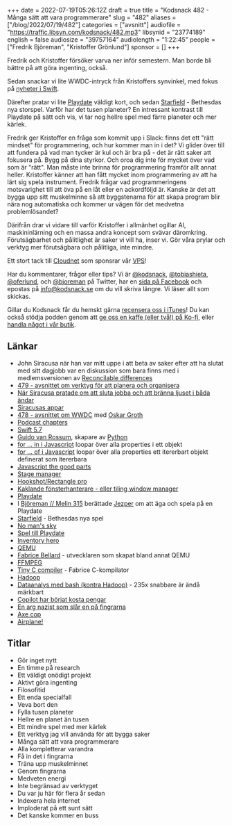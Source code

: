 +++
date = 2022-07-19T05:26:12Z
draft = true
title = "Kodsnack 482 - Många sätt att vara programmerare"
slug = "482"
aliases = ["/blog/2022/07/19/482"]
categories = ["avsnitt"]
audiofile = "https://traffic.libsyn.com/kodsnack/482.mp3"
libsynid = "23774189"
english = false
audiosize = "39757164"
audiolength = "1:22:45"
people = ["Fredrik Björeman", "Kristoffer Grönlund"]
sponsor = []
+++

Fredrik och Kristoffer försöker varva ner inför semestern. Man borde bli bättre på att göra ingenting, också.

Sedan snackar vi lite WWDC-intryck från Kristoffers synvinkel, med fokus på [nyheter i Swift](https://www.hackingwithswift.com/articles/249/whats-new-in-swift-5-7).

Därefter pratar vi lite [Playdate](https://play.date) väldigt kort, och sedan [Starfield](https://en.wikipedia.org/wiki/Starfield_%28video_game%29) - Bethesdas nya storspel. Varför har det tusen planeter? En intressant kontrast till Playdate på sätt och vis, vi tar nog hellre spel med färre planeter och mer kärlek.

Fredrik ger Kristoffer en fråga som kommit upp i Slack: finns det ett "rätt mindset" för programmering, och hur kommer man in i det? Vi glider över till att fundera på vad man tycker är kul och är bra på - det är rätt saker att fokusera på. Bygg på dina styrkor. Och oroa dig inte för mycket över vad som är "rätt". Man måste inte brinna för programmering framför allt annat heller. Kristoffer känner att han fått mycket inom programmering av att ha lärt sig spela instrument. Fredrik frågar vad programmeringens motsvarighet till att öva på en låt eller en ackordföljd är. Kanske är det att bygga upp sitt muskelminne så att byggstenarna för att skapa program blir nära nog automatiska och kommer ur vägen för det medvetna problemlösandet?

Därifrån drar vi vidare till varför Kristoffer i allmänhet ogillar AI, maskininlärning och en massa andra koncept som svävar däromkring. Förutsägbarhet och pålitlighet är saker vi vill ha, inser vi. Gör våra prylar och verktyg mer förutsägbara och pålitliga, inte mindre.

Ett stort tack till [Cloudnet](https://www.cloudnet.se) som sponsrar vår [VPS](https://en.wikipedia.org/wiki/Virtual_private_server)!

Har du kommentarer, frågor eller tips? Vi är [@kodsnack](https://www.twitter.com/kodsnack), [@tobiashieta](https://www.twitter.com/tobiashieta), [@oferlund](https://www.twitter.com/oferlund), och [@bjoreman](https://www.twitter.com/bjoreman) på Twitter, har en [sida på Facebook](https://www.facebook.com/kodsnack) och epostas på [info@kodsnack.se](mailto:info@kodsnack.se) om du vill skriva längre. Vi läser allt som skickas.

Gillar du Kodsnack får du hemskt gärna [recensera oss i iTunes](https://itunes.apple.com/se/podcast/kodsnack/id561631498?l=en)! Du kan också stödja podden genom att <a href="https://ko-fi.com/kodsnack" rel="payment">ge oss en kaffe (eller två!) på Ko-fi</a>, eller [handla något i vår butik](https://shop.spreadshirt.se/kodsnack/).

## Länkar ##
* John Siracusa när han var mitt uppe i att beta av saker efter att ha slutat med sitt dagjobb var en diskussion som bara finns med i medlemsversionen av [Reconcilable differences](https://www.relay.fm/rd)
* [479 - avsnittet om verktyg för att planera och organisera](https://kodsnack.se/479/)
* [När Siracusa pratade om att sluta jobba och att bränna ljuset i båda ändar](https://www.relay.fm/rd/179)
* [Siracusas appar](https://hypercritical.co/apps/)
* [478 - avsnittet om WWDC](https://kodsnack.se/478/) med [Oskar Groth](https://twitter.com/oskargroth)
* [Podcast chapters](https://www.chaptersapp.com)
* [Swift 5.7](https://www.hackingwithswift.com/articles/249/whats-new-in-swift-5-7)
* [Guido van Rossum](https://en.wikipedia.org/wiki/Guido_van_Rossum), skapare av [Python](https://en.wikipedia.org/wiki/Python_%28programming_language%29)
* [for ... in i Javascript](https://developer.mozilla.org/en-US/docs/Web/JavaScript/Reference/Statements/for...in) loopar över alla properties i ett objekt
* [for ... of i Javascript](https://developer.mozilla.org/en-US/docs/Web/JavaScript/Reference/Statements/for...of) loopar över alla properties ett itererbart objekt definerat som itererbara
* [Javascript the good parts](https://www.oreilly.com/library/view/javascript-the-good/9780596517748/)
* [Stage manager](https://www.youtube.com/watch?v=DgXGlLkAsyA)
* [Hookshot/Rectangle pro](https://rectangleapp.com/pro)
* [Kaklande fönsterhanterare - eller tiling window manager](http://en.wikipedia.org/wiki/Tiling_window_manager)
* [Playdate](https://play.date)
* I [Björeman // Melin 315](https://bjoremanmelin.se/podcast/avsnitt-315-en-skarm-som-inte-ar-upplyst-i-ett-land-som-aldrig-ar-ljust.html) berättade [Jezper](https://twitter.com/jezperse) om att äga och spela på en Playdate
* [Starfield](https://en.wikipedia.org/wiki/Starfield_%28video_game%29) - Bethesdas nya spel
* [No man's sky](https://en.wikipedia.org/wiki/No_Man%27s_Sky)
* [Spel till Playdate](https://play.date/games/)
* [Inventory hero](https://play.date/games/inventory-hero/)
* [QEMU](https://en.wikipedia.org/wiki/QEMU)
* [Fabrice Bellard](https://en.wikipedia.org/wiki/Fabrice_Bellard) - utvecklaren som skapat bland annat QEMU
* [FFMPEG](https://en.wikipedia.org/wiki/FFmpeg)
* [Tiny C compiler](https://en.wikipedia.org/wiki/Tiny_C_Compiler) - Fabrice C-kompilator
* [Hadoop](https://en.wikipedia.org/wiki/Apache_Hadoop)
* [Dataanalys med bash (kontra Hadoop)](https://adamdrake.com/command-line-tools-can-be-235x-faster-than-your-hadoop-cluster.html) - 235x snabbare är ändå märkbart
* [Copilot har börjat kosta pengar](https://venturebeat.com/2022/06/29/github-copilot-is-now-public-heres-what-you-need-to-know/)
* [En arg nazist som slår en på fingrarna](https://kodsnack.se/248/)
* [Axe cop](https://en.wikipedia.org/wiki/Axe_Cop)
* [Airplane!](https://en.wikipedia.org/wiki/Airplane!)

## Titlar ##
* Gör inget nytt
* En timme på research
* Ett väldigt onödigt projekt
* Aktivt göra ingenting
* Filosofitid
* Ett enda specialfall
* Veva bort den
* Fylla tusen planeter
* Hellre en planet än tusen
* Ett mindre spel med mer kärlek
* Ett verktyg jag vill använda för att bygga saker
* Många sätt att vara programmerare
* Alla kompletterar varandra
* Få in det i fingrarna
* Träna upp muskelminnet
* Genom fingrarna
* Medveten energi
* Inte begränsad av verktyget
* Du var ju här för flera år sedan
* Indexera hela internet
* Imploderat på ett sunt sätt
* Det kanske kommer en buss